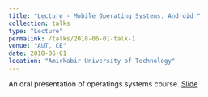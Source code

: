 ```yaml
---
title: "Lecture - Mobile Operating Systems: Android "
collection: talks
type: "Lecture"
permalink: /talks/2018-06-01-talk-1
venue: "AUT, CE"
date: 2018-06-01
location: "Amirkabir University of Technology"
---
```


An oral presentation of operatings systems course.
[Slide](https://www.dropbox.com/s/9jj225ey2uomve6/OS-Lab.ppsx?dl=0)

